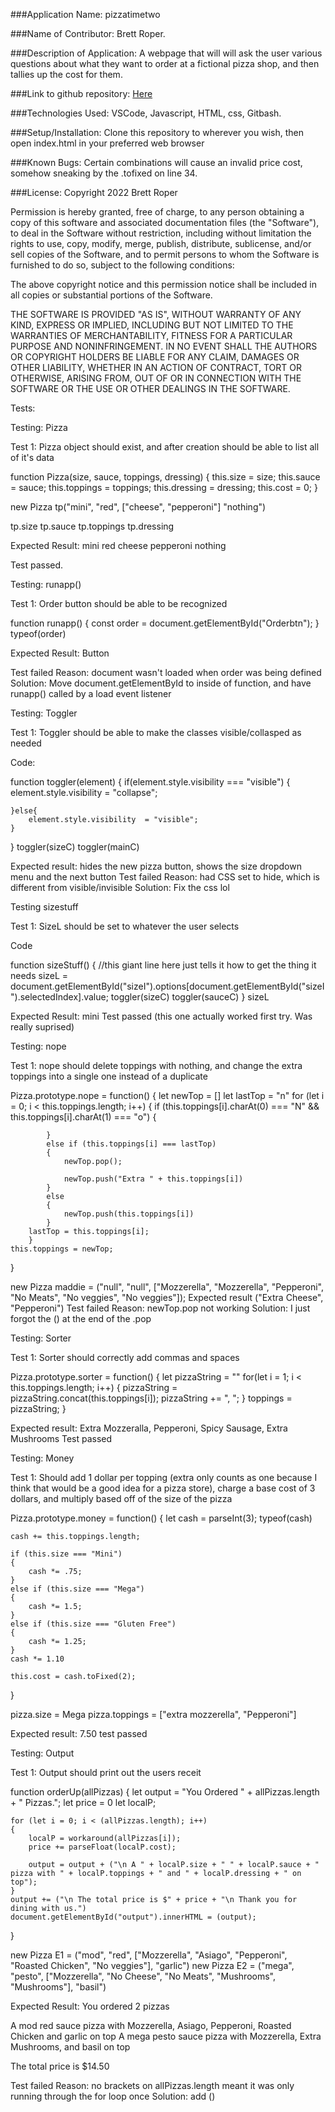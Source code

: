 ###Application Name: 
pizzatimetwo

###Name of Contributor: 
Brett Roper.

###Description of Application: 
A webpage that will will ask the user various questions about what they want to order at a fictional pizza shop, and then tallies up the cost for them.

###Link to github repository: 
[Here](https://github.com/Artimedias/Pizza-Time-v2)

###Technologies Used: 
VSCode, Javascript, HTML, css, Gitbash.

###Setup/Installation: 
Clone this repository to wherever you wish, then open index.html in your preferred web browser

###Known Bugs: 
Certain combinations will cause an invalid price cost, somehow sneaking by the .tofixed on line 34.

###License: 
Copyright 2022 Brett Roper

Permission is hereby granted, free of charge, to any person obtaining a copy of this software and associated documentation files (the "Software"), to deal in the Software without restriction, including without limitation the rights to use, copy, modify, merge, publish, distribute, sublicense, and/or sell copies of the Software, and to permit persons to whom the Software is furnished to do so, subject to the following conditions:

The above copyright notice and this permission notice shall be included in all copies or substantial portions of the Software.

THE SOFTWARE IS PROVIDED "AS IS", WITHOUT WARRANTY OF ANY KIND, EXPRESS OR IMPLIED, INCLUDING BUT NOT LIMITED TO THE WARRANTIES OF MERCHANTABILITY, FITNESS FOR A PARTICULAR PURPOSE AND NONINFRINGEMENT. IN NO EVENT SHALL THE AUTHORS OR COPYRIGHT HOLDERS BE LIABLE FOR ANY CLAIM, DAMAGES OR OTHER LIABILITY, WHETHER IN AN ACTION OF CONTRACT, TORT OR OTHERWISE, ARISING FROM, OUT OF OR IN CONNECTION WITH THE SOFTWARE OR THE USE OR OTHER DEALINGS IN THE SOFTWARE.

Tests:

Testing: Pizza

Test 1: Pizza object should exist, and after creation should be able to list all of it's data

function Pizza(size, sauce, toppings, dressing) {
    this.size = size;
    this.sauce = sauce;
    this.toppings = toppings;
    this.dressing = dressing;
    this.cost = 0;
  }

  new Pizza tp("mini", "red", ["cheese", "pepperoni"] "nothing")

  tp.size
  tp.sauce
  tp.toppings
  tp.dressing

  Expected Result: mini red cheese pepperoni nothing

  Test passed.

Testing: runapp()

Test 1: Order button should be able to be recognized

function runapp()
{
    const order = document.getElementById("Orderbtn");
}
typeof(order)

Expected Result: Button

Test failed
Reason: document wasn't loaded when order was being defined
Solution: Move document.getElementById to inside of function, and have runapp() called by a load event listener

Testing: Toggler

Test 1: Toggler should be able to make the classes visible/collasped as needed

Code:

  function toggler(element)
  {
    if(element.style.visibility  === "visible")
    {
        element.style.visibility  = "collapse";
        
    }else{
        element.style.visibility  = "visible";
    }
  }
toggler(sizeC)
toggler(mainC)

Expected result: hides the new pizza button, shows the size dropdown menu and the next button
Test failed
Reason: had CSS set to hide, which is different from visible/invisible
Solution: Fix the css lol

Testing sizestuff

Test 1: SizeL should be set to whatever the user selects

Code

  function sizeStuff()
  {
    //this giant line here just tells it how to get the thing it needs
      sizeL = document.getElementById("sizeI").options[document.getElementById("sizeI").selectedIndex].value;
      toggler(sizeC)
      toggler(sauceC)
  }
sizeL

Expected Result: mini
Test passed (this one actually worked first try. Was really suprised)

Testing: nope

Test 1: nope should delete toppings with nothing, and change the extra toppings into a single one instead of a duplicate

Pizza.prototype.nope = function()
{
        let newTop = []
        let lastTop = "n"
        for (let i = 0; i < this.toppings.length; i++)
        {
            if (this.toppings[i].charAt(0) === "N" && this.toppings[i].charAt(1) === "o")
            {
    
            }
            else if (this.toppings[i] === lastTop)
            {
                newTop.pop();
                
                newTop.push("Extra " + this.toppings[i])
            }
            else
            {
                newTop.push(this.toppings[i])
            }
        lastTop = this.toppings[i];
        }
    this.toppings = newTop;
}

new Pizza maddie = ("null", "null", ["Mozzerella", "Mozzerella", "Pepperoni", "No Meats", "No veggies", "No veggies"]);
Expected result ("Extra Cheese", "Pepperoni")
Test failed
Reason: newTop.pop not working
Solution: I just forgot the () at the end of the .pop

Testing: Sorter

Test 1: Sorter should correctly add commas and spaces

Pizza.prototype.sorter = function()
{
    let pizzaString = ""
    for(let i = 1; i < this.toppings.length; i++)
    {
            pizzaString = pizzaString.concat(this.toppings[i]);
            pizzaString += ", ";
    }
    toppings = pizzaString;
}

Expected result: Extra Mozzeralla, Pepperoni, Spicy Sausage, Extra Mushrooms
Test passed

Testing: Money 

Test 1: Should add 1 dollar per topping (extra only counts as one because I think that would be a good idea for a pizza store), charge a base cost of 3 dollars, and multiply based off of the size of the pizza

Pizza.prototype.money = function()
{
    let cash = parseInt(3);
    typeof(cash)

    cash += this.toppings.length;

    if (this.size === "Mini")
    {
        cash *= .75;
    }
    else if (this.size === "Mega")
    {
        cash *= 1.5;
    }
    else if (this.size === "Gluten Free")
    {
        cash *= 1.25;
    }
    cash *= 1.10
    
    this.cost = cash.toFixed(2);
}

pizza.size = Mega
pizza.toppings = ["extra mozzerella", "Pepperoni"]

Expected result: 7.50
test passed

Testing: Output

Test 1: Output should 
print out the users receit

function orderUp(allPizzas)
{
    let output = "You Ordered " + allPizzas.length + " Pizzas.";
    let price = 0
    let localP;

    for (let i = 0; i < (allPizzas.length); i++)
    {
        localP = workaround(allPizzas[i]);
        price += parseFloat(localP.cost);

        output = output + ("\n A " + localP.size + " " + localP.sauce + " pizza with " + localP.toppings + " and " + localP.dressing + " on top");
    }
    output += ("\n The total price is $" + price + "\n Thank you for dining with us.")
    document.getElementById("output").innerHTML = (output);
}

new Pizza E1 = ("mod", "red", ["Mozzerella", "Asiago", "Pepperoni", "Roasted Chicken", "No veggies"], "garlic")
new Pizza E2 = ("mega", "pesto", ["Mozzerella", "No Cheese", "No Meats", "Mushrooms", "Mushrooms"], "basil")

Expected Result:
You ordered 2 pizzas

A mod red sauce pizza with Mozzerella, Asiago, Pepperoni, Roasted Chicken and garlic on top
A mega pesto sauce pizza with Mozzerella, Extra Mushrooms, and basil on top

The total price is $14.50

Test failed
Reason: no brackets on allPizzas.length meant it was only running through the for loop once
Solution: add ()

